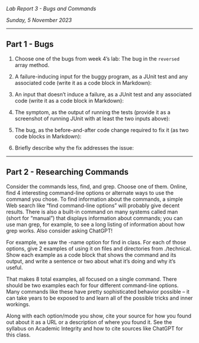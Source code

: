 *Lab Report 3 - Bugs and Commands*

*Sunday, 5 November 2023*

---

## Part 1 - Bugs

1. Choose one of the bugs from week 4’s lab:
The bug in the ```reversed``` array method.

3. A failure-inducing input for the buggy program, as a JUnit test and any associated code (write it as a code block in Markdown):


4. An input that doesn’t induce a failure, as a JUnit test and any associated code (write it as a code block in Markdown):


5. The symptom, as the output of running the tests (provide it as a screenshot of running JUnit with at least the two inputs above):


6. The bug, as the before-and-after code change required to fix it (as two code blocks in Markdown):


7. Briefly describe why the fix addresses the issue:


---

## Part 2 - Researching Commands

Consider the commands less, find, and grep. Choose one of them. Online, find 4 interesting command-line options or alternate ways to use the command you chose. To find information about the commands, a simple Web search like “find command-line options” will probably give decent results. There is also a built-in command on many systems called man (short for “manual”) that displays information about commands; you can use man grep, for example, to see a long listing of information about how grep works. Also consider asking ChatGPT!

For example, we saw the -name option for find in class. For each of those options, give 2 examples of using it on files and directories from ./technical. Show each example as a code block that shows the command and its output, and write a sentence or two about what it’s doing and why it’s useful.

That makes 8 total examples, all focused on a single command. There should be two examples each for four different command-line options. Many commands like these have pretty sophisticated behavior possible – it can take years to be exposed to and learn all of the possible tricks and inner workings.

Along with each option/mode you show, cite your source for how you found out about it as a URL or a description of where you found it. See the syllabus on Academic Integrity and how to cite sources like ChatGPT for this class.

